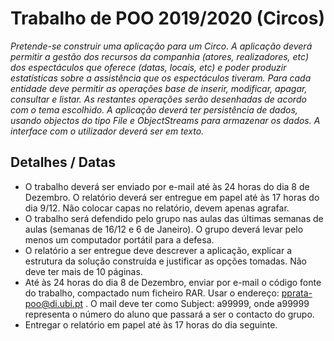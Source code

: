 # Trabalho de POO 2019/2020 (Circos)

*Pretende-se construir uma aplicação para um Circo. A aplicação deverá permitir a gestão dos recursos da companhia (atores, realizadores, etc) dos
espectáculos que oferece (datas, locais, etc) e poder produzir estatísticas sobre a assistência que
os espectáculos tiveram. Para cada entidade deve permitir as operações base de inserir,
modificar, apagar, consultar e listar. As restantes operações serão desenhadas de acordo com o
tema escolhido.
A aplicação deverá ter persistência de dados, usando objectos do tipo File e ObjectStreams para
armazenar os dados. A interface com o utilizador deverá ser em texto.*




## Detalhes / Datas 

 - O trabalho deverá ser enviado por e-mail até às 24 horas do dia 8 de Dezembro. O relatório deverá ser entregue em papel até às 17 horas do dia 9/12. Não colocar capas no relatório, devem apenas agrafar.
 - O trabalho será defendido pelo grupo nas aulas das últimas semanas de aulas (semanas de 16/12 e 6 de Janeiro). O grupo deverá levar pelo menos um computador portátil para a defesa.
 -  O relatório a ser entregue deve descrever a aplicação, explicar a estrutura da solução construída e justificar as opções tomadas. Não deve ter mais de 10 páginas.
 - Até às 24 horas do dia 8 de Dezembro, enviar por e-mail o código fonte do trabalho, compactado num ficheiro RAR. Usar o endereço: pprata-poo@di.ubi.pt . O mail deve ter como Subject: a99999, onde a99999 representa o número do aluno que passará a ser o contacto do grupo. 
 -  Entregar o relatório em papel até às 17 horas do dia seguinte.
